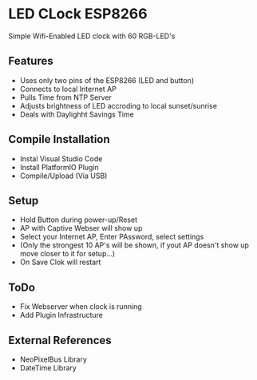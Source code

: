 # LED CLock ESP8266

Simple Wifi-Enabled LED clock with 60 RGB-LED's

## Features
- Uses only two pins of the ESP8266 (LED and button)
- Connects to local Internet AP
- Pulls Time from NTP Server
- Adjusts brightness of LED accroding to local sunset/sunrise
- Deals with Daylighht Savings Time


## Compile Installation
- Instal Visual Studio Code
- Install PlatformIO Plugin
- Compile/Upload (Via USB)

## Setup
- Hold Button during power-up/Reset
- AP with Captive Webser will show up
- Select your Internet AP, Enter PAssword, select settings
- (Only the strongest 10 AP's will be shown, if yout AP doesn't show up move closer to it for setup...)
- On Save Clok will restart 

## ToDo
- Fix Webserver when clock is running
- Add Plugin Infrastructure

## External References
- NeoPixelBus Library
- DateTime Library
